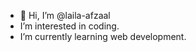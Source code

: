 - 👋 Hi, I’m @laila-afzaal
- I’m interested in coding.
- I’m currently learning web development.

<!---
laila-afzaal/laila-afzaal is a ✨ special ✨ repository because its `README.md` (this file) appears on your GitHub profile.
You can click the Preview link to take a look at your changes.
--->
